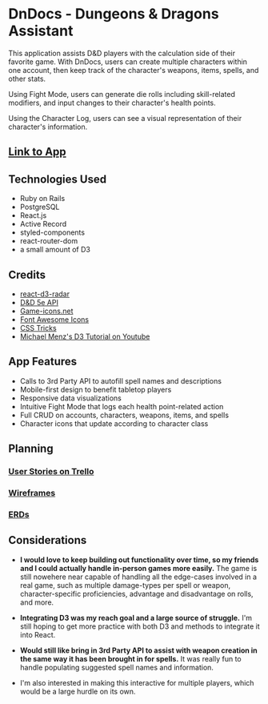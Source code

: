 # DnDocs - Dungeons & Dragons Assistant

This application assists D&D players with the calculation side of their favorite game. With DnDocs, users can create multiple characters within one account, then keep track of the character's weapons, items, spells, and other stats. 

Using Fight Mode, users can generate die rolls including skill-related modifiers, and input changes to their character's health points.

Using the Character Log, users can see a visual representation of their character's information.

## [Link to App](https://project-four-dndocs.herokuapp.com/)

## Technologies Used

- Ruby on Rails
- PostgreSQL
- React.js
- Active Record
- styled-components
- react-router-dom
- a small amount of D3

## Credits

- [react-d3-radar](https://www.npmjs.com/package/react-d3-radar)
- [D&D 5e API](http://www.dnd5eapi.co/)
- [Game-icons.net](https://game-icons.net/)
- [Font Awesome Icons](https://fontawesome.com/)
- [CSS Tricks](https://css-tricks.com/forums/topic/trying-to-set-state-using-with-time-delay/)
- [Michael Menz's D3 Tutorial on Youtube](https://www.youtube.com/watch?v=219xXJRh4Lw)

## App Features
- Calls to 3rd Party API to autofill spell names and descriptions
- Mobile-first design to benefit tabletop players
- Responsive data visualizations
- Intuitive Fight Mode that logs each health point-related action
- Full CRUD on accounts, characters, weapons, items, and spells
- Character icons that update according to character class

## Planning
### [User Stories on Trello](https://trello.com/b/0YHdmU5Y/dndocs-app)

### [Wireframes](https://66.media.tumblr.com/40d467653b7a8a5889131ace3fe2f014/tumblr_pi58l05u211uj0ljmo1_1280.jpg)

### [ERDs](https://66.media.tumblr.com/1238c7c9edf02affcb9b089c59bc504d/tumblr_pi58l05u211uj0ljmo2_r1_1280.png)

## Considerations
- __I would love to keep building out functionality over time, so my friends and I could actually handle in-person games more easily.__ The game is still nowehere near capable of handling all the edge-cases involved in a real game, such as multiple damage-types per spell or weapon, character-specific proficiencies, advantage and disadvantage on rolls, and more. 

- __Integrating D3 was my reach goal and a large source of struggle.__ I'm still hoping to get more practice with both D3 and methods to integrate it into React.

- __Would still like bring in 3rd Party API to assist with weapon creation in the same way it has been brought in for spells.__ It was really fun to handle populating suggested spell names and information.

- I'm also interested in making this interactive for multiple players, which would be a large hurdle on its own.